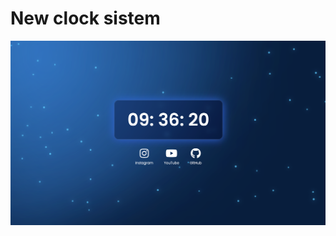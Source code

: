 <H1>New clock sistem</H1>
<img src = "https://github.com/AliCalalzade/new-clock-system/blob/ac4058db73b39d26597e12c5b2142a1af82bb1c8/Clock.png"/>
